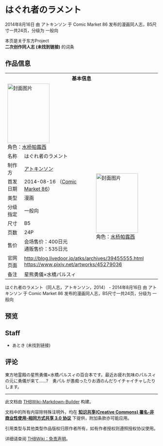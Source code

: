 # はぐれ者のラメント

<!-- source html: G:\repos\THBWiki-Markdown-Builder\THBWikiMarkdown\Temp\main\5\53\ns0%3A%E3%81%AF%E3%81%90%E3%82%8C%E8%80%85%E3%81%AE%E3%83%A9%E3%83%A1%E3%83%B3%E3%83%88.html -->

2014年8月16日 由 アトキンソン 于 Comic Market 86 发布的漫画同人志，B5尺寸一共24页，分级为 一般向

本页是关于东方Project  
 **二次创作同人志 (未找到链接)** 的词条
## 作品信息

<table><tbody><tr><th colspan="3">基本信息</th></tr><tr><td class="cover-artwork-mobile" colspan="2"><a href="./文件-はぐれ者のラメント封面.jpg.md" class="image" title="封面图片"><img alt="封面图片" src="https://upload.thwiki.cc/thumb/9/91/%E3%81%AF%E3%81%90%E3%82%8C%E8%80%85%E3%81%AE%E3%83%A9%E3%83%A1%E3%83%B3%E3%83%88%E5%B0%81%E9%9D%A2.jpg/138px-%E3%81%AF%E3%81%90%E3%82%8C%E8%80%85%E3%81%AE%E3%83%A9%E3%83%A1%E3%83%B3%E3%83%88%E5%B0%81%E9%9D%A2.jpg" decoding="async" loading="lazy" width="138" height="196" srcset="https://upload.thwiki.cc/thumb/9/91/%E3%81%AF%E3%81%90%E3%82%8C%E8%80%85%E3%81%AE%E3%83%A9%E3%83%A1%E3%83%B3%E3%83%88%E5%B0%81%E9%9D%A2.jpg/207px-%E3%81%AF%E3%81%90%E3%82%8C%E8%80%85%E3%81%AE%E3%83%A9%E3%83%A1%E3%83%B3%E3%83%88%E5%B0%81%E9%9D%A2.jpg 1.5x, https://upload.thwiki.cc/thumb/9/91/%E3%81%AF%E3%81%90%E3%82%8C%E8%80%85%E3%81%AE%E3%83%A9%E3%83%A1%E3%83%B3%E3%83%88%E5%B0%81%E9%9D%A2.jpg/276px-%E3%81%AF%E3%81%90%E3%82%8C%E8%80%85%E3%81%AE%E3%83%A9%E3%83%A1%E3%83%B3%E3%83%88%E5%B0%81%E9%9D%A2.jpg 2x" data-file-width="1000" data-file-height="1418"></a><div class="cover-char">角色：<a href="./水桥帕露西.md" title="水桥帕露西">水桥帕露西</a></div></td>
</tr><tr><td class="label">名称</td><td colspan="2"> はぐれ者のラメント </td></tr><tr><td class="label">制作方</td><td><a href="./アトキンソン.md" title="アトキンソン">アトキンソン</a></td><td class="cover-artwork" rowspan="7" style="min-width:196px;"><a href="./文件-はぐれ者のラメント封面.jpg.md" class="image" title="封面图片"><img alt="封面图片" src="https://upload.thwiki.cc/thumb/9/91/%E3%81%AF%E3%81%90%E3%82%8C%E8%80%85%E3%81%AE%E3%83%A9%E3%83%A1%E3%83%B3%E3%83%88%E5%B0%81%E9%9D%A2.jpg/138px-%E3%81%AF%E3%81%90%E3%82%8C%E8%80%85%E3%81%AE%E3%83%A9%E3%83%A1%E3%83%B3%E3%83%88%E5%B0%81%E9%9D%A2.jpg" decoding="async" loading="lazy" width="138" height="196" srcset="https://upload.thwiki.cc/thumb/9/91/%E3%81%AF%E3%81%90%E3%82%8C%E8%80%85%E3%81%AE%E3%83%A9%E3%83%A1%E3%83%B3%E3%83%88%E5%B0%81%E9%9D%A2.jpg/207px-%E3%81%AF%E3%81%90%E3%82%8C%E8%80%85%E3%81%AE%E3%83%A9%E3%83%A1%E3%83%B3%E3%83%88%E5%B0%81%E9%9D%A2.jpg 1.5x, https://upload.thwiki.cc/thumb/9/91/%E3%81%AF%E3%81%90%E3%82%8C%E8%80%85%E3%81%AE%E3%83%A9%E3%83%A1%E3%83%B3%E3%83%88%E5%B0%81%E9%9D%A2.jpg/276px-%E3%81%AF%E3%81%90%E3%82%8C%E8%80%85%E3%81%AE%E3%83%A9%E3%83%A1%E3%83%B3%E3%83%88%E5%B0%81%E9%9D%A2.jpg 2x" data-file-width="1000" data-file-height="1418"></a><div class="cover-char">角色：<a href="./水桥帕露西.md" title="水桥帕露西">水桥帕露西</a></div></td>
</tr><tr><td class="label">首发日期</td><td>2014-08-16&#160;（<a href="/展会作品列表?e=Comic+Market%2386">Comic Market 86</a>）</td></tr><tr><td class="label">类型</td><td>漫画</td></tr><tr><td class="label">分级指定</td><td>一般向</td></tr><tr><td class="label">尺寸</td><td>B5</td></tr><tr><td class="label">页数</td><td>24P</td></tr><tr><td class="label">售价</td><td>会场售价：400日元<br>通贩售价：535日元</td></tr>
<tr><td class="label">官网页面</td><td colspan="2"><a rel="nofollow" class="external free" href="http://blog.livedoor.jp/atks/archives/39455555.html">http://blog.livedoor.jp/atks/archives/39455555.html</a><br><a rel="nofollow" class="external free" href="https://www.pixiv.net/artworks/45279036">https://www.pixiv.net/artworks/45279036</a></td></tr><tr><td class="label">备注</td><td colspan="2">星熊勇儀×水橋パルスィ</td></tr></tbody></table>

はぐれ者のラメント（同人志，アトキンソン，2014） - 2014年8月16日 由 アトキンソン 于 Comic Market 86 发布的漫画同人志，B5尺寸一共24页，分级为 一般向
## 预览
## Staff
- あとき (未找到链接)

## 评论
  
東方地霊殿の星熊勇儀×水橋パルスィの百合本です。最近お疲れ気味のパルスィの元に勇儀が来て……?　勇パル が愚痴ったりお酒のんだりイチャイチャしたりします。
  
  
  

  





---

此文档由 [THBWiki-Markdown-Builder](https://github.com/Delsin-Yu/THBWiki-Markdown-Builder) 构建。

文档中的所有内容除特殊注明外，均在 [**知识共享(Creative Commons) 署名-非商业性使用-相同方式共享 3.0 协议**](https://creativecommons.org/licenses/by-sa/3.0/deed.zh-hans) 下提供，附加条款亦可能应用。

引用类型与其他类型作品版权归原作者所有，如有作者授权则遵照授权协议使用。

详细请查阅 [THBWiki：免责声明](https://thbwiki.cc/THBWiki:%E5%85%8D%E8%B4%A3%E5%A3%B0%E6%98%8E)。

